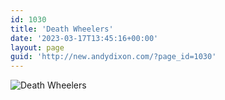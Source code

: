 ```yaml
---
id: 1030
title: 'Death Wheelers'
date: '2023-03-17T13:45:16+00:00'
layout: page
guid: 'http://new.andydixon.com/?page_id=1030'
---
```


![Death Wheelers](https://i0.wp.com/assets.g8x2.ldn.idrivee2-23.com/posters/Death%20Wheelers%2001.jpg?w=1200&ssl=1 "Death Wheelers")